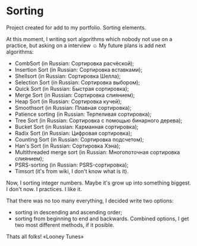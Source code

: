 # Sorting
Project created for add to my portfolio. Sorting elements.

At this moment, I writing sort algorithms which nobody not use on a practice, but asking on a interview ☺
My future plans is add next algorithms:
  - CombSort (in Russian: Сортировка расчёской);
  - Insertion Sort (in Russian: Сортировка вставками);
  - Shellsort (in Russian: Сортировка Шелла);
  - Selection Sort (in Russian: Сортировка выбором);
  - Quick Sort (in Russian: Быстрая сортировка);
  - Merge Sort (in Russian: Сортировка слиянием);
  - Heap Sort (in Russian: Сортировка кучей);
  - Smoothsort (in Russian: Плавная сортировка);
  - Patience sorting (in Russian: Терпеливая сортировка);
  - Tree Sort (in Russian: Сортировка с помощью бинарного дерева);
  - Bucket Sort (in Russian: Карманная сортировка);
  - Radix Sort (in Russian: Цифровая сортировка);
  - Counting Sort (in Russian: Сортировка подсчетом);
  - Han's Sort (in Russian: Сортировка Хэна);
  - Multithreaded merge sort (in Russian: Многопоточная сортировка слиянием);
  - PSRS-sorting (in Russian: PSRS-сортировка);
  - Timsort (it's from wiki, I don't know what is it).
  
Now, I sorting integer numbers. Maybe it's grow up into something biggest. I don't now. I practices. I like it.

That there was no too many everything, I decided write two options:
  - sorting in descending and ascending order;
  - sorting from beginning to end and backwards.
Combined options, I get two most different methods, if it posible.

Thats all folks! «Looney Tunes»
